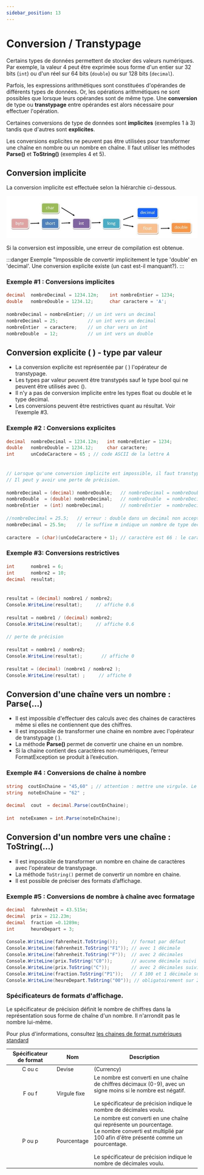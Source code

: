 ```yaml
---
sidebar_position: 13
---
```


# Conversion / Transtypage

Certains types de données permettent de stocker des valeurs numériques.
Par exemple, la valeur 4 peut être exprimée sous forme d'un entier sur 32 bits (`int`) ou d'un réel sur 64 bits (`double`) ou sur 128 bits (`decimal`).

Parfois, les expressions arithmétiques sont constituées d'opérandes de différents types de données. Or, les opérations arithmétiques ne sont possibles que lorsque leurs opérandes sont de même type. Une **conversion** de type ou **transtypage** entre opérandes est alors nécessaire pour effectuer l'opération.

Certaines conversions de type de données sont **implicites** (exemples 1 à 3) tandis que d'autres sont **explicites**.

Les conversions explicites ne peuvent pas être utilisées pour transformer une chaîne en nombre ou un nombre en chaîne.
Il faut utiliser les méthodes **Parse()** et **ToString()** (exemples 4 et 5).

## Conversion implicite

La conversion implicite est effectuée selon la hiérarchie ci-dessous.

![shéma conversion - transtypage](./_13-conversion-transtypage/_schema-conversion-implicite.jfif)

Si la conversion est impossible, une erreur de compilation est obtenue.

:::danger Exemple
"Impossible de convertir implicitement le type 'double' en 'decimal'. Une conversion explicite existe (un cast est-il manquant?).
:::

### Exemple #1 : Conversions implicites

```cs
decimal  nombreDecimal = 1234.12m;    int nombreEntier = 1234;
double   nombreDouble = 1234.12;      char caractere = 'A';

nombreDecimal = nombreEntier; // un int vers un decimal
nombreDecimal = 25;           // un int vers un decimal
nombreEntier  = caractere;    // un char vers un int
nombreDouble  = 12;           // un int vers un double
```

## Conversion explicite  ( ) - type par valeur

- La conversion explicite est représentée par ( ) l'opérateur de transtypage.
- Les types par valeur peuvent être transtypés sauf le type bool qui ne peuvent être utilisés avec ().
- Il n'y a pas de conversion implicite entre les types float ou double et le type decimal.
- Les conversions peuvent être restrictives quant au résultat. Voir l’exemple #3.

### Exemple #2 :  Conversions explicites

```cs
decimal  nombreDecimal = 1234.12m;   int nombreEntier = 1234;    
double   nombreDouble = 1234.12;     char caractere;
int      unCodeCaractere = 65 ; // code ASCII de la lettre A
  

// Lorsque qu'une conversion implicite est impossible, il faut transtyper (caster).
// Il peut y avoir une perte de précision.
                
nombreDecimal = (decimal) nombreDouble;   // nombreDecimal = nombreDouble est impossible          
nombreDouble  = (double) nombreDecimal;   // nombreDouble  = nombreDecimal est impossible 
nombreEntier  = (int) nombreDecimal;      // nombreEntier  = nombreDecimal est impossible 
     
//nombreDecimal = 25.5;   // erreur : double dans un decimal non accepté              
nombreDecimal = 25.5m;    // le suffixe m indique un nombre de type decimal
  
caractere  = (char)(unCodeCaractere + 1); // caractère est 66 : le caractère 'B'
```

### Exemple #3: Conversions restrictives

```cs
int      nombre1 = 6;
int      nombre2 = 10;
decimal  resultat;


resultat = (decimal) nombre1 / nombre2;  
Console.WriteLine(resultat);     // affiche 0.6

resultat = nombre1 / (decimal) nombre2;     
Console.WriteLine(resultat);     // affiche 0.6

// perte de précision

resultat = nombre1 / nombre2;  
Console.WriteLine(resultat);       // affiche 0

resultat = (decimal) (nombre1 / nombre2 ); 
Console.WriteLine(resultat) ;     // affiche 0
```

## Conversion d'une chaîne vers un nombre : Parse(...)

- Il est impossible d'effectuer des calculs avec des chaines de caractères même si elles ne contiennent que des chiffres.
- Il est impossible de transformer une chaine en nombre avec l'opérateur de transtypage ( ).
- La méthode **Parse()** permet de convertir une chaine en un nombre.
- Si la chaine contient des caractères non-numériques, l’erreur FormatException se produit à l’exécution.

### Exemple #4 :  Conversions de chaîne à nombre

```cs
string  coutEnChaine = "45,60" ; // attention : mettre une virgule. Le point cause une erreur de format.
string  noteEnChaine = "62" ;

decimal  cout  = decimal.Parse(coutEnChaine);

int  noteExamen = int.Parse(noteEnChaine);
```

## Conversion d'un nombre vers une chaîne : ToString(...)

- Il est impossible de transformer un nombre en chaine de caractères avec l'opérateur de transtypage.
- La méthode `ToString()` permet de convertir un nombre en chaine.
- Il est possible de préciser des formats d’affichage.

### Exemple #5 :  Conversions de nombre à chaîne avec formatage

```cs
decimal  fahrenheit = 43.515m;
decimal  prix = 212.23m;
decimal  fraction =0.1289m;
int      heureDepart = 3;
 
Console.WriteLine(fahrenheit.ToString());     // format par défaut                   43,515
Console.WriteLine(fahrenheit.ToString("F1")); // avec 1 décimale                     43,5
Console.WriteLine(fahrenheit.ToString("F"));  // avec 2 décimales                    43,52
Console.WriteLine(prix.ToString("C0"));       // aucune décimale suivi de $          212 $
Console.WriteLine(prix.ToString("C"));        // avec 2 décimales suivi de $         212,23 $
Console.WriteLine(fraction.ToString("P1"));   // X 100 et 1 décimale suivi de %      12,9 %
Console.WriteLine(heureDepart.ToString("00")); // obligatoirement sur 2 positions    03
```

### Spécificateurs de formats d'affichage.

Le spécificateur de précision définit le nombre de chiffres dans la représentation sous forme de chaîne d'un nombre.
Il n'arrondit pas le nombre lui-même.

Pour plus d'informations, consultez [les chaines de format numériques standard](http://msdn.microsoft.com/fr-fr/library/dwhawy9k.aspx)

| Spécificateur de format | Nom | Description |
| :---------------------: | --- | ----------- |
| C ou c | Devise <br/> | (Currency) | Le nombre est converti en une chaîne représentant une valeur monétaire. <br/><br/> Le spécificateur de précision indique le nombre de décimales voulu. <br/> Par défaut, 2 décimales sont affichées. |
| F ou f | Virgule fixe | Le nombre est converti en une chaîne de chiffres décimaux (0-9), avec un signe moins si le nombre est négatif. <br/><br/> Le spécificateur de précision indique le nombre de décimales voulu. |
| P ou p | Pourcentage | Le nombre est converti en une chaîne qui représente un pourcentage. <br/> Le nombre converti est multiplié par 100 afin d'être présenté comme un pourcentage. <br/><br/> Le spécificateur de précision indique le nombre de décimales voulu. |
